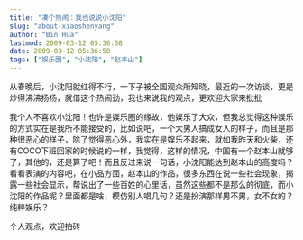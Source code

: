 ```yaml
---
title: "凑个热闹：我也说说小沈阳"
slug: "about-xiaoshenyang"
author: "Bin Hua"
lastmod: 2009-03-12 05:36:58
date: 2009-03-12 05:36:58
tags: ["娱乐圈", "小沈阳", "赵本山"]
---
```


从春晚后，小沈阳就红得不行，一下子被全国观众所知晓，最近的一次访谈，更是炒得沸沸扬扬，就借这个热闹劲，我也来说我的观点，更欢迎大家来批批

我个人不喜欢小沈阳！也许是娱乐圈的缘故，他娱乐了大众，但我总觉得这种娱乐的方式实在是我所不能接受的，比如说吧，一个大男人搞成女人的样子，而且是那种很恶心的样子，除了觉得恶心外，我实在是娱乐不起来，就如我昨天和火柴，还有COCO下班回家的时候说的一样，我觉得，这样的情况，中国有一个赵本山就够了，其他的，还是算了吧！而且反过来说一句话，小沈阳能达到赵本山的高度吗？看看表演的内容吧，在小品方面，赵本山的作品，很多东西在说一些社会现象，揭露一些社会显示，帮说出了一些百姓的心里话，虽然这些都不是那么的彻底，而小沈阳的作品呢？里面都是啥，模仿别人唱几句？还是扮演那样男不男，女不女的？纯粹娱乐？

个人观点，欢迎拍砖